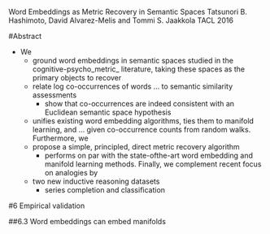 Word Embeddings as Metric Recovery in Semantic Spaces
Tatsunori B. Hashimoto, David Alvarez-Melis and Tommi S. Jaakkola
TACL 2016

#Abstract

* We 
  * ground word embeddings in semantic spaces studied in the
    cognitive-psycho_metric_ literature, taking these spaces as the primary
    objects to recover
  * relate log co-occurrences of words ... to semantic similarity assessments
    * show that co-occurrences are indeed consistent with an Euclidean semantic
      space hypothesis
  * unifies existing word embedding algorithms, 
    ties them to manifold learning, and 
    ... given co-occurrence counts from random walks.  Furthermore, we 
  * propose a simple, principled, direct metric recovery algorithm 
    * performs on par with the state-ofthe-art word embedding and manifold
      learning methods.  Finally, we complement recent focus on analogies by
  * two new inductive reasoning datasets
    * series completion and classification

#6 Empirical validation

##6.3 Word embeddings can embed manifolds
